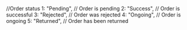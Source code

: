 //Order status
            1: "Pending",  // Order is pending
            2: "Success",  // Order is successful
            3: "Rejected", // Order was rejected
            4: "Ongoing",  // Order is ongoing
            5: "Returned", // Order has been returned